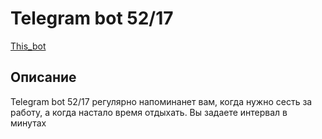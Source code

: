 # Telegram bot 52/17
[This_bot][1]

[1]: https://t.me/X_52_17_bot "bot"

## Описание
Telegram bot 52/17 регулярно напоминанет вам, когда нужно сесть за работу, а когда настало время отдыхать.
Вы задаете интервал в минутах 
